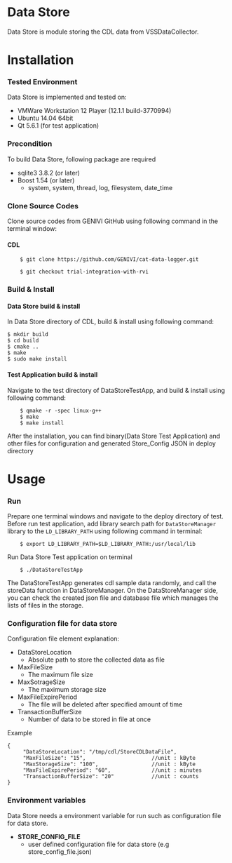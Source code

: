 # Data Store

Data Store is module storing the CDL data from VSSDataCollector.

# Installation

### Tested Environment
Data Store is implemented and tested on:
* VMWare Workstation 12 Player (12.1.1 build-3770994)
* Ubuntu 14.04 64bit
* Qt 5.6.1 (for test application)

### Precondition
To build Data Store, following package are required
* sqlite3 3.8.2 (or later)
* Boost 1.54 (or later)
    * system, system, thread, log, filesystem, date_time

### Clone Source Codes
Clone source codes from GENIVI GitHub using following command in the terminal window:

#### CDL

        $ git clone https://github.com/GENIVI/cat-data-logger.git

        $ git checkout trial-integration-with-rvi


### Build & Install
#### Data Store build & install
In Data Store directory of CDL, build & install using following command:

    $ mkdir build
    $ cd build
    $ cmake ..
    $ make
    $ sudo make install
    
#### Test Application build & install
Navigate to the test directory of DataStoreTestApp, and build & install using following command:

        $ qmake -r -spec linux-g++
        $ make
        $ make install

After the installation, you can find binary(Data Store Test Application) and other files for configuration and generated Store_Config JSON in deploy directory

# Usage

### Run
Prepare one terminal windows and navigate to the deploy directory of test.
Before run test application, add library search path for `DataStoreManager` library to the `LD_LIBRARY_PATH` using following command in terminal:

        $ export LD_LIBRARY_PATH=$LD_LIBRARY_PATH:/usr/local/lib

Run Data Store Test application on terminal

        $ ./DataStoreTestApp
        
The DataStoreTestApp generates cdl sample data randomly, and call the storeData function in DataStoreManager.
On the DataStoreManager side, you can check the created json file and database file which manages the lists of files in the storage.

### Configuration file for data store
Configuration file element explanation:
* DataStoreLocation 
    * Absolute path to store the collected data as file
* MaxFileSize
    * The maximum file size
* MaxSotrageSize
    * The maximum storage size
* MaxFileExpirePeriod
     * The file will be deleted after specified amount of time
* TransactionBufferSize
     * Number of data to be stored in file at once

Example

    {
         "DataStoreLocation": "/tmp/cdl/StoreCDLDataFile",
         "MaxFileSize": "15",                     //unit : kByte
         "MaxStorageSize": "100",                 //unit : kByte
         "MaxFileExpirePeriod": "60",             //unit : minutes
         "TransactionBufferSize": "20"            //unit : counts
    }

### Environment variables
Data Store needs a environment variable for run such as configuration file for data store.
* **STORE_CONFIG_FILE**
    * user defined configuration file for data store (e.g store_config_file.json)


